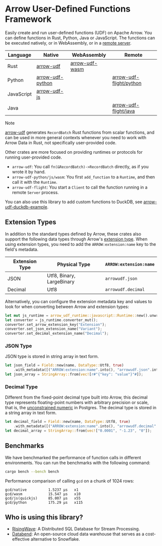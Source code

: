 # Arrow User-Defined Functions Framework

Easily create and run user-defined functions (UDF) on Apache Arrow.
You can define functions in Rust, Python, Java or JavaScript.
The functions can be executed natively, or in WebAssembly, or in a [remote server].

| Language   | Native             | WebAssembly      | Remote                    |
| ---------- |--------------------|------------------|---------------------------|
| Rust       | [arrow-udf]        | [arrow-udf-wasm] |                           |
| Python     | [arrow-udf-python] |                  | [arrow-udf-flight/python] |
| JavaScript | [arrow-udf-js]     |                  |                           |
| Java       |                    |                  | [arrow-udf-flight/java]   |

[arrow-udf]: ./arrow-udf
[arrow-udf-python]: ./arrow-udf-python
[arrow-udf-js]: ./arrow-udf-js
[arrow-udf-wasm]: ./arrow-udf-wasm
[remote server]: ./arrow-udf-flight
[arrow-udf-flight/python]: ./arrow-udf-flight/python
[arrow-udf-flight/java]: ./arrow-udf-flight/java

> [!NOTE]
> [arrow-udf] generates `RecordBatch` Rust functions from scalar functions, and can be used in more general contexts
> whenever you need to work with Arrow Data in Rust, not specifically user-provided code.
>
> Other crates are more focused on providing runtimes or protocols for running user-provided code.

- `arrow-udf`: You call `fn(&RecordBatch)->RecordBatch` directly, as if you wrote it by hand.
- `arrow-udf-python/js/wasm`: You first `add_function` to a `Runtime`, and then call it with the `Runtime`.
- `arrow-udf-flight`: You start a `Client` to call the function running in a remote `Server` process.

You can also use this library to add custom functions to DuckDB, see [arrow-udf-duckdb-example].

[arrow-udf-duckdb-example]: ./arrow-udf-duckdb-example

## Extension Types

In addition to the standard types defined by Arrow, these crates also support the following data types through Arrow's [extension type](https://arrow.apache.org/docs/format/Columnar.html#format-metadata-extension-types). When using extension types, you need to add the `ARROW:extension:name` key to the field's metadata.

| Extension Type | Physical Type             | `ARROW:extension:name`   |
| -------------- | ------------------------- | ------------------------ |
| JSON           | Utf8, Binary, LargeBinary | `arrowudf.json`          |
| Decimal        | Utf8                      | `arrowudf.decimal`       |

Alternatively, you can configure the extension metadata key and values to look for when converting between Arrow and extension types:

```rust
let mut js_runtime = arrow_udf_runtime::javascript::Runtime::new().unwrap();
let converter = js_runtime.converter_mut();
converter.set_arrow_extension_key("Extension");
converter.set_json_extension_name("Variant");
converter.set_decimal_extension_name("Decimal");
```

### JSON Type

JSON type is stored in string array in text form.

```rust
let json_field = Field::new(name, DataType::Utf8, true)
    .with_metadata([("ARROW:extension:name".into(), "arrowudf.json".into())].into());
let json_array = StringArray::from(vec![r#"{"key": "value"}"#]);
```

### Decimal Type

Different from the fixed-point decimal type built into Arrow, this decimal type represents floating-point numbers with arbitrary precision or scale, that is, the [unconstrained numeric](https://www.postgresql.org/docs/current/datatype-numeric.html#DATATYPE-NUMERIC-DECIMAL) in Postgres. The decimal type is stored in a string array in text form.

```rust
let decimal_field = Field::new(name, DataType::Utf8, true)
    .with_metadata([("ARROW:extension:name".into(), "arrowudf.decimal".into())].into());
let decimal_array = StringArray::from(vec!["0.0001", "-1.23", "0"]);
```

## Benchmarks

We have benchmarked the performance of function calls in different environments.
You can run the benchmarks with the following command:

```sh
cargo bench --bench bench
```

Performance comparison of calling `gcd` on a chunk of 1024 rows:

```
gcd/native          1.5237 µs   x1
gcd/wasm            15.547 µs   x10
gcd/js(quickjs)     85.007 µs   x55
gcd/python          175.29 µs   x115
```

## Who is using this library?

- [RisingWave]: A Distributed SQL Database for Stream Processing.
- [Databend]: An open-source cloud data warehouse that serves as a cost-effective alternative to Snowflake.

[RisingWave]: https://github.com/risingwavelabs/risingwave
[Databend]: https://github.com/datafuselabs/databend
